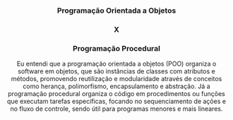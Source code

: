 <div align=center>

### Programação Orientada a Objetos
### X
### Programação Procedural


Eu entendi que a programação orientada a objetos (POO) organiza o software em objetos, que são instâncias de classes com atributos e métodos, promovendo reutilização e modularidade através de conceitos como herança, polimorfismo, encapsulamento e abstração. Já a programação procedural organiza o código em procedimentos ou funções que executam tarefas específicas, focando no sequenciamento de ações e no fluxo de controle, sendo útil para programas menores e mais lineares.

</div>
